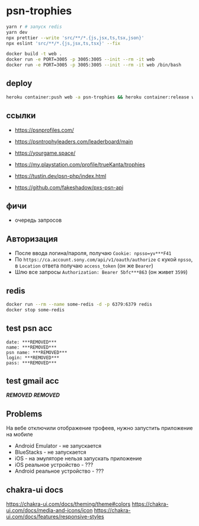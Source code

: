 # psn-trophies

```sh
yarn r # запуск redis
yarn dev
npx prettier --write 'src/**/*.{js,jsx,ts,tsx,json}'
npx eslint 'src/**/*.{js,jsx,ts,tsx}' --fix

docker build -t web .
docker run -e PORT=3005 -p 3005:3005 --init --rm -it web
docker run -e PORT=3005 -p 3005:3005 --init --rm -it web /bin/bash
```

## deploy

```sh
heroku container:push web -a psn-trophies && heroku container:release web -a psn-trophies
```

## ссылки

- https://psnprofiles.com/
- https://psntrophyleaders.com/leaderboard/main
- https://yourgame.space/
- https://my.playstation.com/profile/trueKanta/trophies

- https://tustin.dev/psn-php/index.html
- https://github.com/fakeshadow/pxs-psn-api

## фичи

- очередь запросов

## Авторизация

- После ввода логина/пароля, получаю `Cookie: npsso=yv***F41`
- По `https://ca.account.sony.com/api/v1/oauth/authorize` с кукой `npsso`, в `Location` ответа получаю `access_token` (он же `Bearer`)
- Шлю все запросы `Authorization: Bearer 5bfc***863` (он живет `3599`)

## redis

```sh
docker run --rm --name some-redis -d -p 6379:6379 redis
docker stop some-redis
```

## test psn acc

```
date: ***REMOVED***
name: ***REMOVED***
psn name: ***REMOVED***
login: ***REMOVED***
pass: ***REMOVED***
```

## test gmail acc

***REMOVED***
***REMOVED***

## Problems

На вебе отключили отображение трофеев, нужно запустить приложение на мобиле

- Android Emulator - не запускается
- BlueStacks - не запускается
- iOS - на эмуляторе нельзя запускать приложение
- iOS реальное устройство - ???
- Android реальное устройство - ???

## chakra-ui docs

https://chakra-ui.com/docs/theming/theme#colors
https://chakra-ui.com/docs/media-and-icons/icon
https://chakra-ui.com/docs/features/responsive-styles
